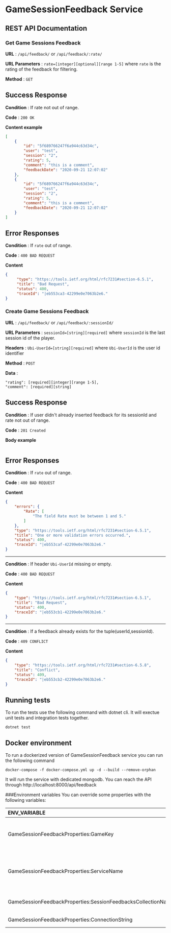 # GameSessionFeedback Service

## REST API Documentation
### Get Game Sessions Feedback
**URL** : `/api/feedback/` or `/api/feedback/:rate/`

**URL Parameters** : `rate=[integer][optional][range 1-5]` where `rate` is the rating of the feedback for filtering.

**Method** : `GET`

## Success Response

**Condition** : If rate not out of range.

**Code** : `200 OK`

**Content example**

```json
[
    {
        "id": "5f689766247f6a944c63d34c",
        "user": "test",
        "session": "2",
        "rating": 5,
        "comment": "this is a comment",
        "feedbackDate": "2020-09-21 12:07:02"    
    },
    {
        "id": "5f689766247f6a944c63d34c",
        "user": "test",
        "session": "2",
        "rating": 5,
        "comment": "this is a comment",
        "feedbackDate": "2020-09-21 12:07:02"
    }
]
```

## Error Responses

**Condition** : If `rate` out of range.

**Code** : `400 BAD REQUEST`

**Content** 
```json
{
     "type": "https://tools.ietf.org/html/rfc7231#section-6.5.1",
     "title": "Bad Request",
     "status": 400,
     "traceId": "|eb553ca3-42299e0e7063b2e6."
}
```

### Create Game Sessions Feedback
**URL** : `/api/feedback/` or `/api/feedback/:sessionId/`

**URL Parameters** : `sessionId=[string][required]` where `sessionId` is the last session id of the player.

**Headers** : `Ubi-UserId=[string][required]` where `Ubi-UserId` is the user id identifier

**Method** : `POST`

**Data** : 
```
"rating": [required][integer][range 1-5],
"comment": [required][string]
```

## Success Response

**Condition** : If user didn't already inserted feedback for its sessionId and rate not out of range.

**Code** : `201 Created`

**Body example**

```json
```

## Error Responses

**Condition** : If `rate` out of range.

**Code** : `400 BAD REQUEST`

**Content** 
```json
{
    "errors": {
        "Rate": [
            "The field Rate must be between 1 and 5."
        ]
    },
    "type": "https://tools.ietf.org/html/rfc7231#section-6.5.1",
    "title": "One or more validation errors occurred.",
    "status": 400,
    "traceId": "|eb553caf-42299e0e7063b2e6."
}
```
-------------------------

**Condition** : If header `Ubi-UserId` missing or empty.

**Code** : `400 BAD REQUEST`

**Content** 
```json
{
    "type": "https://tools.ietf.org/html/rfc7231#section-6.5.1",
    "title": "Bad Request",
    "status": 400,
    "traceId": "|eb553cb1-42299e0e7063b2e6."
}
```
-------------------------

**Condition** : If a feedback already exists for the tuple(userId,sessionId).

**Code** : `409 CONFLICT`

**Content** 
```json
{
    "type": "https://tools.ietf.org/html/rfc7231#section-6.5.8",
    "title": "Conflict",
    "status": 409,
    "traceId": "|eb553cb2-42299e0e7063b2e6."
}
```

## Running tests
To run the tests use the following command with dotnet cli. It will exectue unit tests and integration tests together.
```
dotnet test
```

## Docker environment
To run a dockerized version of GameSessionFeedback service you can run the following command 
```
docker-compose -f docker-compose.yml up -d --build --remove-orphan
```
It will run the service with dedicated mongodb.
You can reach the API through http://localhost:8000/api/feedback

###Environment variables
You can override some properties with the following variables:

| ENV_VARIABLE | Default |Description |
|:--------------|-------- |-------------|
| GameSessionFeedbackProperties:GameKey | TestGameKey | Game Identifier, used to construct database name for shared database usage |
| GameSessionFeedbackProperties:ServiceName | MyServiceName | String to name the service, used to construct database name for shared database usage |
| GameSessionFeedbackProperties:SessionFeedbacksCollectionName | SessionFeedbacks | Name of the collection for SessionFeedbacks |
| GameSessionFeedbackProperties:ConnectionString | mongodb://root:toor@localhost:27017 | MongoDb Connection string |
